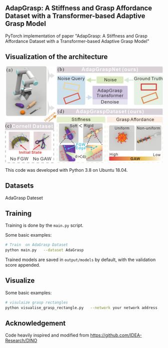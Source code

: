 ## AdapGrasp: A Stiffness and Grasp Affordance Dataset with a Transformer-based Adaptive Grasp Model

PyTorch implementation of paper "AdapGrasp: A Stiffness and Grasp Affordance Dataset with a Transformer-based Adaptive Grasp Model"

## Visualization of the architecture
<img src="https://raw.githubusercontent.com/Embodied-Soft-Intelligence/AdapGrasp/main/demo/1.png" width="1000" align="middle"/>
<br>

This code was developed with Python 3.8 on Ubuntu 18.04.  

## Datasets

AdaGrasp Dateset

## Training

Training is done by the `main.py` script.  

Some basic examples:

```bash
# Train  on AdaGrasp Dataset
python main.py   --dataset AdaGrasp
```

Trained models are saved in `output/models` by default, with the validation score appended.

## Visualize
Some basic examples:
```bash
# visulaize grasp rectangles
python visualise_grasp_rectangle.py   --network your network address

```


## Acknowledgement
Code heavily inspired and modified from https://github.com/IDEA-Research/DINO


